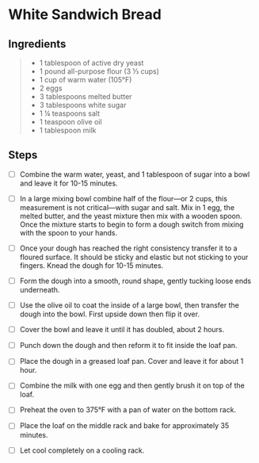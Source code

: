# White Sandwich Bread

## Ingredients
> - 1 tablespoon of active dry yeast
> - 1 pound all-purpose flour (3 ⅓ cups)
> - 1 cup of warm water (105°F)
> - 2 eggs
> - 3 tablespoons melted butter
> - 3 tablespoons white sugar
> - 1 ¼ teaspoons salt
> - 1 teaspoon olive oil
> - 1 tablespoon milk

## Steps
- [ ] Combine the warm water, yeast, and 1 tablespoon of sugar into a bowl and leave it for 10-15 minutes.


- [ ] In a large mixing bowl combine half of the flour—or 2 cups, this measurement is not critical—with sugar and salt. Mix in 1 egg, the melted butter, and the yeast mixture then mix with a wooden spoon. Once the mixture starts to begin to form a dough switch from mixing with the spoon to your hands.


- [ ] Once your dough has reached the right consistency transfer it to a floured surface. It should be sticky and elastic but not sticking to your fingers. Knead the dough for 10-15 minutes.


- [ ] Form the dough into a smooth, round shape, gently tucking loose ends underneath. 


- [ ] Use the olive oil to coat the inside of a large bowl, then transfer the dough into the bowl. First upside down then flip it over.


- [ ] Cover the bowl and leave it until it has doubled, about 2 hours.


- [ ] Punch down the dough and then reform it to fit inside the loaf pan.


- [ ] Place the dough in a greased loaf pan. Cover and leave it for about 1 hour.


- [ ] Combine the milk with one egg and then gently brush it on top of the loaf.


- [ ] Preheat the oven to 375°F with a pan of water on the bottom rack.


- [ ] Place the loaf on the middle rack and bake for approximately 35 minutes.


- [ ] Let cool completely on a cooling rack.